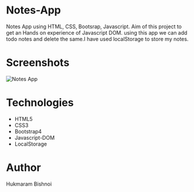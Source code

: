 # Notes-App
Notes App using HTML, CSS, Bootsrap, Javascript. Aim of this project to get an Hands on experience of Javascript DOM. using this app we can add todo notes and delete the same.I have used localStorage to store my notes.
# Screenshots
![Notes App](https://user-images.githubusercontent.com/31129638/103639885-165e9f80-4f75-11eb-8c30-7363883f4c13.png)
# Technologies
* HTML5
* CSS3
* Bootstrap4
* Javascript-DOM
* LocalStorage

# Author
Hukmaram Bishnoi
